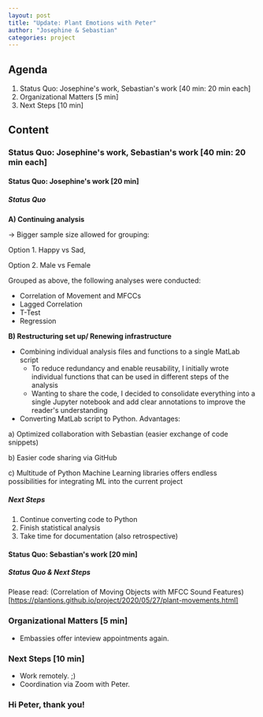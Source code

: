 ```yaml
---
layout: post
title: "Update: Plant Emotions with Peter"
author: "Josephine & Sebastian"
categories: project
---
```


## Agenda

1. Status Quo: Josephine's work, Sebastian's work  [40 min: 20 min each]
3. Organizational Matters [5 min]
4. Next Steps [10 min]

## Content

### Status Quo: Josephine's work, Sebastian's work  [40 min: 20 min each]

#### Status Quo: Josephine's work [20 min]

##### Status Quo
**A) Continuing analysis**

-> Bigger sample size allowed for grouping:
   
   Option 1. Happy vs Sad,
   
   Option 2. Male vs Female
   
Grouped as above, the following analyses were conducted:

- Correlation of Movement and MFCCs
- Lagged Correlation
- T-Test
- Regression

**B) Restructuring set up/ Renewing infrastructure**

- Combining individual analysis files and functions to a single MatLab script
    - To reduce redundancy and enable reusability, I initially wrote individual functions that can be used in different steps
      of the analysis
    - Wanting to share the code, I decided to consolidate everything into a single Jupyter notebook and add clear annotations
      to improve the reader's understanding   
- Converting MatLab script to Python. Advantages:

a) Optimized collaboration with Sebastian (easier exchange of code snippets)

b) Easier code sharing via GitHub

c) Multitude of Python Machine Learning libraries offers endless possibilities for integrating ML into the current project

##### Next Steps

1. Continue converting code to Python
2. Finish statistical analysis
3. Take time for documentation (also retrospective)

#### Status Quo: Sebastian's work [20 min]

##### Status Quo & Next Steps

Please read: (Correlation of Moving Objects with MFCC Sound Features)[https://plantions.github.io/project/2020/05/27/plant-movements.html]

### Organizational Matters [5 min]
- Embassies offer inteview appointments again.

### Next Steps [10 min]
- Work remotely. ;)
- Coordination via Zoom with Peter.

### Hi Peter, thank you!
